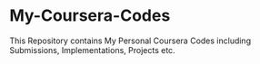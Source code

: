 # My-Coursera-Codes
This Repository contains My Personal Coursera Codes including Submissions, Implementations, Projects etc.
